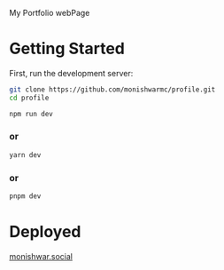 My Portfolio webPage

# Getting Started

First, run the development server:

```bash
git clone https://github.com/monishwarmc/profile.git
cd profile
```


```bash
npm run dev
```
### or
```bash
yarn dev
```
### or
```bash
pnpm dev
```

# Deployed

  [monishwar.social](https://monishwar.social/)
